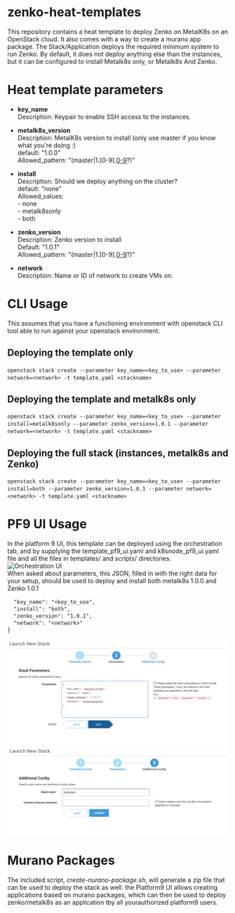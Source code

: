 # zenko-heat-templates
This repository contains a heat template to deploy Zenko on MetalK8s on an OpenStack cloud. It also comes with a way to create a murano app package.
The Stack/Application deploys the required minimum system to run Zenko. By default, it does not deploy anything else than the instances, but it can be configured to install Metalk8s only, or Metalk8s And Zenko.

# Heat template parameters
- **key_name**<br>
  Description: Keypair to enable SSH access to the instances.<br>

- **metalk8s_version**<br>
  Description: MetalK8s version to install (only use master if you know what you're doing :)<br>
  default: "1.0.0"<br>
  Allowed_pattern: "(master|1.[0-9].[0-9](-(RC|rc|alpha|beta)[0-9])?)"<br>
  
- **install**<br>
  Description: Should we deploy anything on the cluster?<br>
  default: "none"<br>
  Allowed_values:<br>
       - none<br>
       - metalk8sonly<br>
       - both<br>
- **zenko_version**<br>
  Description: Zenko version to install<br>
  Default: "1.0.1"<br>
  Allowed_pattern: "(master|1.[0-9].[0-9](-(RC|rc|alpha|beta)[0-9])?)"<br>

- **network**<br>
  Description: Name or ID of network to create VMs on.


# CLI Usage
This assumes that you have a functioning environment with openstack CLI tool able to run against your openstack environment.</br>

## Deploying the template only
```openstack stack create --parameter key_name=<key_to_use> --parameter network=<network> -t template.yaml <stackname>```

## Deploying the template and metalk8s only
```openstack stack create --parameter key_name=<key_to_use> --parameter install=metalk8sonly --parameter zenko_version=1.0.1 --parameter network=<network> -t template.yaml <stackname>```

## Deploying the full stack (instances, metalk8s and Zenko)
```openstack stack create --parameter key_name=<key_to_use> --parameter install=both --parameter zenko_version=1.0.1 --parameter network=<network> -t template.yaml <stackname>```

# PF9 UI Usage<br>
In the platform 9 UI, this template can be deployed using the orchestration tab, and by supplying the template_pf9_ui.yaml and k8snode_pf9_ui.yaml file and all the files in templates/ and scripts/ directories.<br>
![Orchestration UI](img/pf9_UI_step1.png)<br>
When asked about parameters, this JSON, filled in with the right data for your setup, should be used to deploy and install both metalk8s 1.0.0 and Zenko 1.0.1<br>
```{
  "key_name": "<key_to_use",
  "install": "both",
  "zenko_version": "1.0.1",
  "network": "<network>"
}
```
![Orchestration UI](img/pf9_UI_step2.png)<br>
![Orchestration UI](img/pf9_UI_step3.png)<br>
# Murano Packages
The included script, *create-nurano-package.sh*, will generate a zip file that can be used to deploy the stack as well. the Platform9 UI allows creating applications based on murano packages, which can then be used to deploy zenko/metalk8s as an application tby all yourauthorized platform9 users.